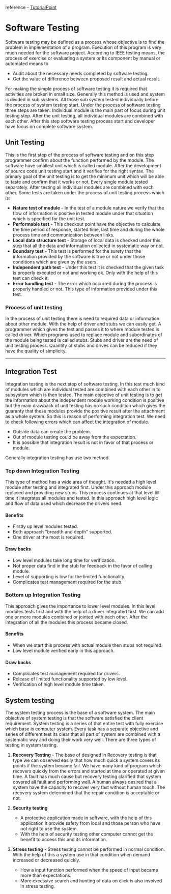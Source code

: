 reference - [TutorialPoint](https://www.tutorialspoint.com/software_engineering/se_quality_qa1.htm)  
# Software Testing

Software testing may be defined as a process whose objective is to find the problem in implementation of a program. 
Execution of this program is very much needed for the software project. 
According to IEEE testing means, the process of exercise or evaluating a system or its component by manual or automated means to
- Audit about the necessary needs completed by software testing.
- Get the value of difference between proposed result and actual result.

For making the simple process of software testing it is required that activities are broken in small size. 
Generally this method is used and system is divided in sub systems. All those sub system tested individually before the process of system testing start. 
Under the process of software testing three steps are taken. Individual module is the main part of focus during unit testing step. 
After the unit testing, all individual modules are combined with each other. 
After this step software testing process start and developer have focus on complete software system.

## Unit Testing
This is the first step of the process of software testing and on this step programmer confirm about the function performed by the module. The software have smallest unit which is called module. After the development of source code unit testing start and it verifies for the right syntax. The primary goal of the unit testing is to get the minimum unit which will be able to taste and confirm that it works or not. Every single module tested separately. After testing all individual modules are combined with each other. Some tests are taken under the process of unit testing process which is:

- **Nature test of module** - In the test of a module nature we verify that the flow of information is positive in tested module under that situation which is specified for the unit test.
- **Performable test** - This checkout point have the objective to calculate the time period of response, started time, last time and during the whole process time and communication between links.
- **Local data structure test** - Storage of local data is checked under this step that all the data and information collected in systematic way or not.
- **Boundary test** - This test is performed for the surety that the information provided by the software is true or not under those conditions which are given by the users.
- **Independent path test** - Under this test it is checked that the given task is properly executed or not and working ok. Only with the help of this test can check it.
- **Error handling test** - The error which occurred during the process is properly handled or not. This type of information provided under this test.

### Process of unit testing
In the process of unit testing there is need to required data or information about other module. With the help of driver and stubs we can easily get. A programmer which gives the test and passes it to where module tested is called driver. Which programs used to replace module and subordinates of the module being tested is called stubs. Stubs and driver are the need of unit testing process. Quantity of stubs and drives can be reduced if they have the quality of simplicity.

----------------

## Integration Test
Integration testing is the next step of software testing. In this test much kind of modules which are individual tested are combined with each other in to subsystem which is then tested. The main objective of unit testing is to get the information about the independent module working condition is positive but the main drawback of unit testing has no such condition which gives the guaranty that these modules provide the positive result after the attachment as a whole system. So this is reason of performing integration test. We need to check following errors which can affect the integration of module.
- Outside data can create the problem.
- Out of module testing could be away from the expectation.
- It is possible that integration result is not in favor of that process or module.

Generally integration testing has use two method.
### Top down Integration Testing
This type of method has a wide area of thought. It's needed a high level module after testing and integrated first. Under this approach module replaced and providing new stubs. This process continues at that level till time it integrates all modules and tested. In this approach high level logic and flow of data used which decrease the drivers need.

#### Benefits
- Firstly up level modules tested.
- Both approach "breadth and depth" supported.
- One driver at the most is required.

#### Draw backs
- Low level modules take long time for verification.
- Not proper data find in the stub for feedback in the favor of calling module.
- Level of supporting is low for the limited functionality.
- Complicates test management required for the stub.

### Bottom up Integration Testing
This approach gives the importance to lower level modules. In this level modules tests first and with the help of a driver integrated first. We can add one or more modules combined or jointed with each other. After the integration of all the modules this process became closed.

#### Benefits
- When we start this process with actual module then stubs not required.
- Low level module verified early in this approach.

#### Draw backs
- Complicates test management required for drivers.
- Release of limited functionality supported by low level.
- Verification of high level module time taken.

## System testing
The system testing process is the base of a software system. The main objective of system testing is that the software satisfied the client requirement. System testing is a series of that entire test with fully exercise which base is computer system. Every task has a separate objective and series of different test its clear that all part of system are combined with a systematic way and doing their work very well. There are three types of testing in system testing.

1.  **Recovery Testing** - The base of designed in Recovery testing is that type we can observed easily that how much quick a system covers its points if the system became fail. We have many kind of program which recovers quickly from the errors and started at time or operated at given time. A fault has much cause but recovery testing clarified that system covered all fault and performing well. A human always desired that a system have the capacity to recover very fast without human touch. The recovery system determined that the repair condition is acceptable or not.

2. **Security testing**
   - A protective application made in software, with the help of this application it provide safety from local and those person who have not right to use the system.
   - With the help of security testing other computer cannot get the benefit to access this and its information.

3. **Stress testing** - Stress testing cannot be performed in normal condition. With the help of this a system use in that condition when demand increased or decreased quickly.

   - How a input function performed when the speed of input became more than expectations.
   - More excessive search and hunting of data on click is also involved in stress testing.

